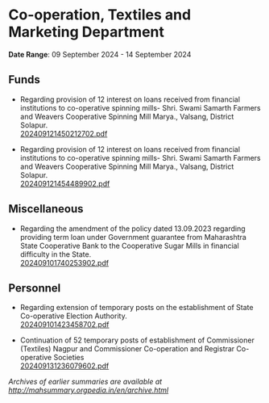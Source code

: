 # Co-operation, Textiles and Marketing Department

**Date Range**: 09 September 2024 - 14 September 2024


## Funds
- Regarding provision of 12 interest on loans received from financial institutions to co-operative spinning  mills- Shri. Swami Samarth Farmers and Weavers Cooperative Spinning Mill Marya., Valsang, District Solapur.\
  [202409121450212702.pdf](https://gr.maharashtra.gov.in/Site/Upload/Government%20Resolutions/English/202409121450212702.pdf)

- Regarding provision of 12 interest on loans received from financial institutions to co-operative spinning mills- Shri. Swami Samarth Farmers and Weavers Cooperative Spinning Mill Marya., Valsang, District Solapur.\
  [202409121454489902.pdf](https://gr.maharashtra.gov.in/Site/Upload/Government%20Resolutions/English/202409121454489902.pdf)

## Miscellaneous
- Regarding the amendment of the policy dated 13.09.2023 regarding providing term loan under Government guarantee from Maharashtra State Cooperative Bank to the Cooperative Sugar Mills in financial difficulty in the State.\
  [202409101740253902.pdf](https://gr.maharashtra.gov.in/Site/Upload/Government%20Resolutions/English/202409101740253902.pdf)

## Personnel
- Regarding extension of temporary posts on the establishment of State Co-operative Election Authority.\
  [202409101423458702.pdf](https://gr.maharashtra.gov.in/Site/Upload/Government%20Resolutions/English/202409101423458702.pdf)

- Continuation of 52 temporary posts of establishment of Commissioner (Textiles) Nagpur and Commissioner Co-operation and Registrar Co-operative Societies\
  [202409131236079602.pdf](https://gr.maharashtra.gov.in/Site/Upload/Government%20Resolutions/English/202409131236079602.pdf)


*Archives of earlier summaries are available at http://mahsummary.orgpedia.in/en/archive.html*